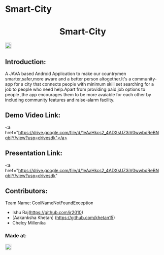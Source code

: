 # Smart-City

<h1 align="center">Smart-City</h1>
<p align="center">
</p>

<a href="https://hack36.com"> <img src="http://bit.ly/BuiltAtHack36" height=20px> </a>


## Introduction:
A JAVA based Android Application to make our countrymen smarter,safer,more aware and a better person altogether.It's a community-app for a city that connects people with minimum skill set searching for a job to people who need help.Apart from providing paid job options to people ,the app encourages them to be more avaiable for each other by including community features and raise-alarm facility.
  
## Demo Video Link:
  <a href="https://drive.google.com/file/d/1eAaHkcs2_4ADXsUZ3iV0wwbdReBNqbIY/view?usp=drivesdk"</a>
  
## Presentation Link:
  <a href="https://drive.google.com/file/d/1eAaHkcs2_4ADXsUZ3iV0wwbdReBNqbIY/view?usp=drivesdk" </a>
  
  
## Contributors:

Team Name: CoolNameNotFoundException

* Ishu Raj(https://github.com/ir2010)
* [Aakanksha Khetan] (https://github.com/khetan15)
* Chelcy Millenika 


### Made at:
<a href="https://hack36.com"> <img src="http://bit.ly/BuiltAtHack36" height=20px> </a>



